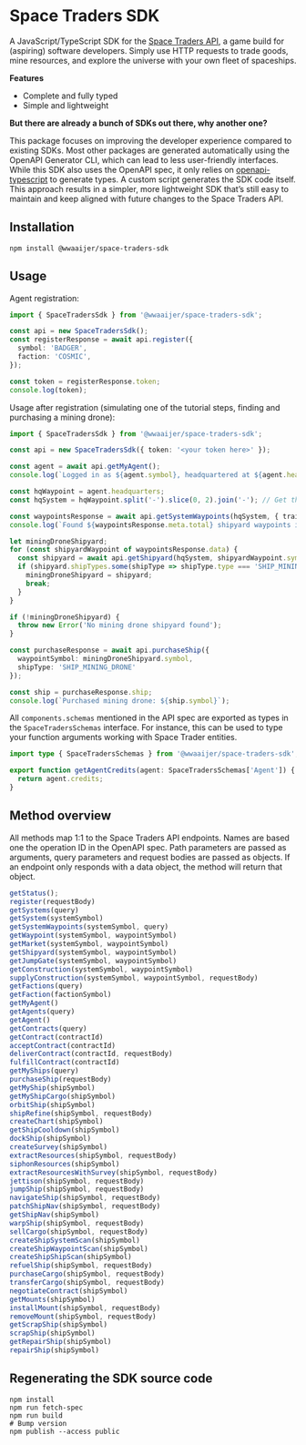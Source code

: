 # Space Traders SDK

A JavaScript/TypeScript SDK for the [Space Traders API](https://spacetraders.io/), a game build for (aspiring) software developers.
Simply use HTTP requests to trade goods, mine resources, and explore the universe with your own fleet of spaceships.

**Features**

* Complete and fully typed
* Simple and lightweight

**But there are already a bunch of SDKs out there, why another one?**

This package focuses on improving the developer experience compared to existing SDKs.
Most other packages are generated automatically using the OpenAPI Generator CLI, which can lead to less user-friendly interfaces.
While this SDK also uses the OpenAPI spec, it only relies on [openapi-typescript](https://github.com/openapi-ts/openapi-typescript) to generate types.
A custom script generates the SDK code itself.
This approach results in a simpler, more lightweight SDK that’s still easy to maintain and keep aligned with future changes to the Space Traders API.

## Installation

```shell
npm install @wwaaijer/space-traders-sdk
```
## Usage

Agent registration:

```typescript
import { SpaceTradersSdk } from '@wwaaijer/space-traders-sdk';

const api = new SpaceTradersSdk();
const registerResponse = await api.register({
  symbol: 'BADGER',
  faction: 'COSMIC',
});

const token = registerResponse.token;
console.log(token);
```

Usage after registration (simulating one of the tutorial steps, finding and purchasing a mining drone):
  
```typescript
import { SpaceTradersSdk } from '@wwaaijer/space-traders-sdk';

const api = new SpaceTradersSdk({ token: '<your token here>' });

const agent = await api.getMyAgent();
console.log(`Logged in as ${agent.symbol}, headquartered at ${agent.headquarters}`);

const hqWaypoint = agent.headquarters;
const hqSystem = hqWaypoint.split('-').slice(0, 2).join('-'); // Get the system symbol from the waypoint symbol

const waypointsResponse = await api.getSystemWaypoints(hqSystem, { traits: 'SHIPYARD', limit: 20 });
console.log(`Found ${waypointsResponse.meta.total} shipyard waypoints in ${hqSystem}`);

let miningDroneShipyard;
for (const shipyardWaypoint of waypointsResponse.data) {
  const shipyard = await api.getShipyard(hqSystem, shipyardWaypoint.symbol);
  if (shipyard.shipTypes.some(shipType => shipType.type === 'SHIP_MINING_DRONE')) {
    miningDroneShipyard = shipyard;
    break;
  }
}

if (!miningDroneShipyard) {
  throw new Error('No mining drone shipyard found');
}

const purchaseResponse = await api.purchaseShip({
  waypointSymbol: miningDroneShipyard.symbol,
  shipType: 'SHIP_MINING_DRONE'
});

const ship = purchaseResponse.ship;
console.log(`Purchased mining drone: ${ship.symbol}`);
```

All `components.schemas` mentioned in the API spec are exported as types in the `SpaceTradersSchemas` interface.
For instance, this can be used to type your function arguments working with Space Trader entities.

```typescript
import type { SpaceTradersSchemas } from '@wwaaijer/space-traders-sdk';

export function getAgentCredits(agent: SpaceTradersSchemas['Agent']) {
  return agent.credits;
}
```

## Method overview

All methods map 1:1 to the Space Traders API endpoints.
Names are based one the operation ID in the OpenAPI spec.
Path parameters are passed as arguments, query parameters and request bodies are passed as objects.
If an endpoint only responds with a data object, the method will return that object.

```javascript
getStatus();
register(requestBody)
getSystems(query)
getSystem(systemSymbol)
getSystemWaypoints(systemSymbol, query)
getWaypoint(systemSymbol, waypointSymbol)
getMarket(systemSymbol, waypointSymbol)
getShipyard(systemSymbol, waypointSymbol)
getJumpGate(systemSymbol, waypointSymbol)
getConstruction(systemSymbol, waypointSymbol)
supplyConstruction(systemSymbol, waypointSymbol, requestBody)
getFactions(query)
getFaction(factionSymbol)
getMyAgent()
getAgents(query)
getAgent()
getContracts(query)
getContract(contractId)
acceptContract(contractId)
deliverContract(contractId, requestBody)
fulfillContract(contractId)
getMyShips(query)
purchaseShip(requestBody)
getMyShip(shipSymbol)
getMyShipCargo(shipSymbol)
orbitShip(shipSymbol)
shipRefine(shipSymbol, requestBody)
createChart(shipSymbol)
getShipCooldown(shipSymbol)
dockShip(shipSymbol)
createSurvey(shipSymbol)
extractResources(shipSymbol, requestBody)
siphonResources(shipSymbol)
extractResourcesWithSurvey(shipSymbol, requestBody)
jettison(shipSymbol, requestBody)
jumpShip(shipSymbol, requestBody)
navigateShip(shipSymbol, requestBody)
patchShipNav(shipSymbol, requestBody)
getShipNav(shipSymbol)
warpShip(shipSymbol, requestBody)
sellCargo(shipSymbol, requestBody)
createShipSystemScan(shipSymbol)
createShipWaypointScan(shipSymbol)
createShipShipScan(shipSymbol)
refuelShip(shipSymbol, requestBody)
purchaseCargo(shipSymbol, requestBody)
transferCargo(shipSymbol, requestBody)
negotiateContract(shipSymbol)
getMounts(shipSymbol)
installMount(shipSymbol, requestBody)
removeMount(shipSymbol, requestBody)
getScrapShip(shipSymbol)
scrapShip(shipSymbol)
getRepairShip(shipSymbol)
repairShip(shipSymbol)
```

## Regenerating the SDK source code
```shell
npm install
npm run fetch-spec
npm run build
# Bump version
npm publish --access public
```